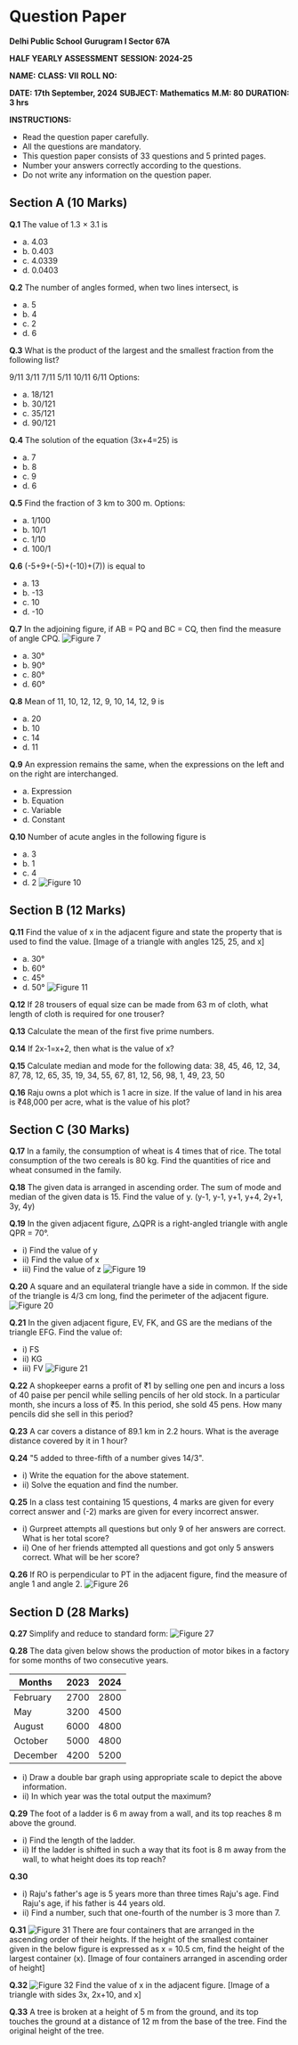 # Question Paper

**Delhi Public School**
**Gurugram I Sector 67A**

**HALF YEARLY ASSESSMENT**
**SESSION: 2024-25**

**NAME:**
**CLASS: VII**
**ROLL NO:**

**DATE: 17th September, 2024**
**SUBJECT: Mathematics**
**M.M: 80**
**DURATION: 3 hrs**

**INSTRUCTIONS:**

* Read the question paper carefully.
* All the questions are mandatory.
* This question paper consists of 33 questions and 5 printed pages.
* Number your answers correctly according to the questions.
* Do not write any information on the question paper.

## Section A (10 Marks)

**Q.1**
The value of 1.3 × 3.1 is
* a. 4.03
* b. 0.403
* c. 4.0339
* d. 0.0403

**Q.2**
The number of angles formed, when two lines intersect, is
* a. 5
* b. 4
* c. 2
* d. 6

**Q.3**
What is the product of the largest and the smallest fraction from the following list?

9/11
3/11
7/11
5/11
10/11
6/11
Options:

* a. 18/121
* b. 30/121
* c. 35/121
* d. 90/121

**Q.4**
The solution of the equation \(3x+4=25\) is
* a. 7
* b. 8
* c. 9
* d. 6

**Q.5**
Find the fraction of 3 km to 300 m.
Options:
* a. 1/100
* b. 10/1
* c. 1/10
* d. 100/1

**Q.6**
\(-5+9+(-5)+(-10)+(7)\) is equal to
* a. 13
* b. -13
* c. 10
* d. -10

**Q.7**
In the adjoining figure, if AB = PQ and BC = CQ, then find the measure of angle CPQ.
![Figure 7](./maths7.png)
* a. 30°
* b. 90°
* c. 80°
* d. 60°

**Q.8**
Mean of 11, 10, 12, 12, 9, 10, 14, 12, 9 is
* a. 20
* b. 10
* c. 14
* d. 11

**Q.9**
An expression remains the same, when the expressions on the left and on the right are interchanged.
* a. Expression
* b. Equation
* c. Variable
* d. Constant

**Q.10**
Number of acute angles in the following figure is
* a. 3
* b. 1
* c. 4
* d. 2
![Figure 10](./maths10.png)


## Section B (12 Marks)

**Q.11**
Find the value of x in the adjacent figure and state the property that is used to find the value.
[Image of a triangle with angles 125, 25, and x]
* a. 30°
* b. 60°
* c. 45°
* d. 50°
![Figure 11](./maths11.png)

**Q.12**
If 28 trousers of equal size can be made from 63 m of cloth, what length of cloth is required for one trouser?

**Q.13**
Calculate the mean of the first five prime numbers.

**Q.14**
If 2x-1=x+2, then what is the value of x?

**Q.15**
Calculate median and mode for the following data:
38, 45, 46, 12, 34, 87, 78, 12, 65, 35, 19, 34, 55, 67, 81, 12, 56, 98, 1, 49, 23, 50

**Q.16**
Raju owns a plot which is 1 acre in size. If the value of land in his area is ₹48,000 per acre, what is the value of his plot?

## Section C (30 Marks)

**Q.17**
In a family, the consumption of wheat is 4 times that of rice. The total consumption of the two cereals is 80 kg. Find the quantities of rice and wheat consumed in the family.

**Q.18**
The given data is arranged in ascending order. The sum of mode and median of the given data is 15. Find the value of y.
\(y-1, y-1, y+1, y+4, 2y+1, 3y, 4y\)

**Q.19**
In the given adjacent figure, △QPR is a right-angled triangle with angle QPR = 70°.
* i) Find the value of y
* ii) Find the value of x
* iii) Find the value of z
![Figure 19](./maths19.png)

**Q.20**
A square and an equilateral triangle have a side in common. If the side of the triangle is 4/3 cm long, find the perimeter of the adjacent figure.
![Figure 20](./maths20.png)

**Q.21**
In the given adjacent figure, EV, FK, and GS are the medians of the triangle EFG. Find the value of:
* i) FS
* ii) KG
* iii) FV
![Figure 21](./maths21.png)


**Q.22**
A shopkeeper earns a profit of ₹1 by selling one pen and incurs a loss of 40 paise per pencil while selling pencils of her old stock. In a particular month, she incurs a loss of ₹5. In this period, she sold 45 pens. How many pencils did she sell in this period?

**Q.23**
A car covers a distance of 89.1 km in 2.2 hours. What is the average distance covered by it in 1 hour?

**Q.24**
"5 added to three-fifth of a number gives 14/3".
* i) Write the equation for the above statement.
* ii) Solve the equation and find the number.


**Q.25**
In a class test containing 15 questions, 4 marks are given for every correct answer and (-2) marks are given for every incorrect answer.
* i) Gurpreet attempts all questions but only 9 of her answers are correct. What is her total score?
* ii) One of her friends attempted all questions and got only 5 answers correct. What will be her score?

**Q.26**
If RO is perpendicular to PT in the adjacent figure, find the measure of angle 1 and angle 2.
![Figure 26](./maths26.png)

## Section D (28 Marks)

**Q.27**
Simplify and reduce to standard form:
![Figure 27](./maths27.png)


**Q.28**
The data given below shows the production of motor bikes in a factory for some months of two consecutive years.

| Months   | 2023 | 2024 |
|----------|------|------|
| February | 2700 | 2800 |
| May      | 3200 | 4500 |
| August   | 6000 | 4800 |
| October  | 5000 | 4800 |
| December | 4200 | 5200 |

* i) Draw a double bar graph using appropriate scale to depict the above information.
* ii) In which year was the total output the maximum?


**Q.29**
The foot of a ladder is 6 m away from a wall, and its top reaches 8 m above the ground.
* i) Find the length of the ladder.
* ii) If the ladder is shifted in such a way that its foot is 8 m away from the wall, to what height does its top reach?

**Q.30**
* i) Raju's father's age is 5 years more than three times Raju's age. Find Raju's age, if his father is 44 years old.
* ii) Find a number, such that one-fourth of the number is 3 more than 7.

**Q.31**
![Figure 31](./maths31.png)
There are four containers that are arranged in the ascending order of their heights. If the height of the smallest container given in the below figure is expressed as x = 10.5 cm, find the height of the largest container (x).
[Image of four containers arranged in ascending order of height]

**Q.32**
![Figure 32](./maths32.png)
Find the value of x in the adjacent figure.
[Image of a triangle with sides 3x, 2x+10, and x]

**Q.33**
A tree is broken at a height of 5 m from the ground, and its top touches the ground at a distance of 12 m from the base of the tree. Find the original height of the tree.





